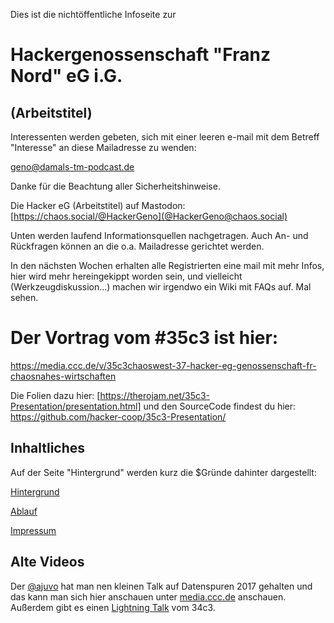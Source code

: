 Dies ist die  nichtöffentliche Infoseite zur 

# Hackergenossenschaft "Franz Nord" eG i.G. 
## (Arbeitstitel)

Interessenten werden gebeten, sich mit einer leeren e-mail mit dem Betreff "Interesse" an diese Mailadresse zu wenden:

geno@damals-tm-podcast.de

Danke für die Beachtung aller Sicherheitshinweise.

Die Hacker eG (Arbeitstitel) auf Mastodon: [https://chaos.social/@HackerGeno](@HackerGeno@chaos.social)

Unten werden laufend Informationsquellen nachgetragen. Auch An- und Rückfragen können an die o.a. Mailadresse gerichtet werden. 

In den nächsten Wochen erhalten alle Registrierten eine mail mit mehr Infos, hier wird mehr hereingekippt worden sein, und vielleicht (Werkzeugdiskussion...) machen wir irgendwo ein Wiki mit FAQs auf. Mal sehen.

# Der Vortrag vom #35c3 ist hier:

https://media.ccc.de/v/35c3chaoswest-37-hacker-eg-genossenschaft-fr-chaosnahes-wirtschaften 

Die Folien dazu hier: [https://therojam.net/35c3-Presentation/presentation.html]
und den SourceCode findest du hier: https://github.com/hacker-coop/35c3-Presentation/


## Inhaltliches

Auf der Seite "Hintergrund" werden kurz die $Gründe dahinter dargestellt:

[Hintergrund](https://coop.therojam.space/wiki/Hintergrund)

[Ablauf](https://coop.therojam.space/wiki/Ablauf)

[Impressum](https://coop.therojam.space/wiki/Imprint)

## Alte Videos 

Der [@ajuvo](https://chaos.social/@ajuvo) hat man nen kleinen Talk auf Datenspuren 2017 gehalten und das kann man sich hier anschauen unter [media.ccc.de](https://media.ccc.de/v/DS2017-8659-hacker_eg) anschauen.
Außerdem gibt es einen [Lightning Talk](https://media.ccc.de/v/34c3-9256-lightning_talks_day_2#t=2722) vom 34c3.